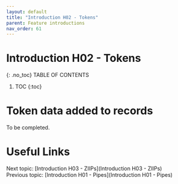 ```yaml
---
layout: default
title: "Introduction H02 - Tokens"
parent: Feature introductions
nav_order: 61
---
```


# Introduction H02 - Tokens
{: .no_toc}
TABLE OF CONTENTS 
1. TOC
{:toc}  

# Token data added to records
To be completed.  
  


# Useful Links
Next topic: [Introduction H03 - ZIIPs](Introduction H03 - ZIIPs)  
Previous topic: [Introduction H01 - Pipes](Introduction H01 - Pipes)  

